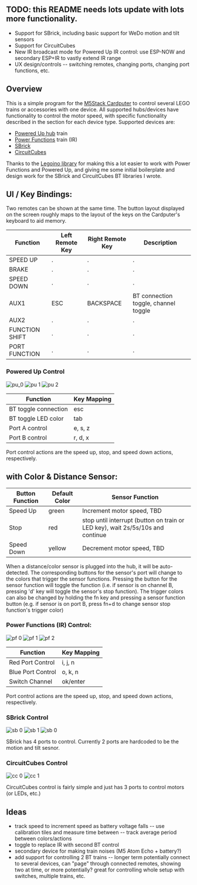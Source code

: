 ## TODO: this README needs lots update with lots more functionality.
- Support for SBrick, including basic support for WeDo motion and tilt sensors
- Support for CircuitCubes
- New IR broadcast mode for Powered Up IR control: use ESP-NOW and secondary ESP+IR to vastly extend IR range
- UX design/controls -- switching remotes, changing ports, changing port functions, etc.


## Overview

This is a simple program for the [M5Stack Cardputer](https://shop.m5stack.com/products/m5stack-cardputer-kit-w-m5stamps3) to control several LEGO trains or accessories with one device. All supported hubs/devices have functionality to control the motor speed, with specific functionality described in the section for each device type. Supported devices are:
- [Powered Up hub](https://www.lego.com/en-us/product/hub-88009) train
- [Power Functions](https://www.lego.com/en-us/product/lego-power-functions-ir-receiver-8884) train (IR)
- [SBrick](https://sbrick.com/product/sbrick-plus/)
- [CircuitCubes](https://circuitcubes.com/collections/cubes/products/bluetooth-battery-cube)

Thanks to the [Legoino library](https://github.com/corneliusmunz/legoino) for making this a lot easier to work with Power Functions and Powered Up, and giving me some initial boilerplate and design work for the SBrick and CircuitCubes BT libraries I wrote.  

## UI / Key Bindings:
Two remotes can be shown at the same time. The button layout displayed on the screen roughly maps to the layout of the keys on the Cardputer's keyboard to aid memory.

Function|Left Remote Key|Right Remote Key|Description
---|---|---|---
SPEED UP | . | . | . 
BRAKE | . | . | .
SPEED DOWN | . | . | .
AUX1 | ESC | BACKSPACE | BT connection toggle, channel toggle
AUX2 | . | . | .
FUNCTION SHIFT | . | . | .
PORT FUNCTION | . | . | .


### Powered Up Control
![pu_0](https://github.com/nonik0/CardputerLegoTrainControl/assets/17152317/b3bf5688-521c-4152-85a0-a81d316036f5) ![pu 1](https://github.com/nonik0/CardputerLegoTrainControl/assets/17152317/96a9bf02-faa8-4c22-b871-32faa0d1c135) ![pu 2](https://github.com/nonik0/CardputerLegoTrainControl/assets/17152317/6d80bd5f-246f-413b-90f1-6d7ad0c0e6c3)

Function|Key Mapping
---|---
BT toggle connection|esc
BT toggle LED color|tab
Port A control|e, s, z
Port B control|r, d, x

Port control actions are the speed up, stop, and speed down actions, respectively.

## with Color & Distance Sensor:

Button Function|Default Color|Sensor Function
---|---|---
Speed Up|green|Increment motor speed, TBD
Stop|red|stop until interrupt (button on train or LED key), wait 2s/5s/10s and continue
Speed Down|yellow|Decrement motor speed, TBD

When a distance/color sensor is plugged into the hub, it will be auto-detected. The corresponding buttons for the sensor's port will change to the colors that trigger the sensor functions. Pressing the button for the sensor function will toggle the function (i.e. if sensor is on channel B, pressing 'd' key will toggle the sensor's stop function). The trigger colors can also be changed by holding the fn key and pressing a sensor function button (e.g. if sensor is on port B, press fn+d to change sensor stop function's trigger color)

### Power Functions (IR) Control:
![pf 0](https://github.com/nonik0/CardputerLegoTrainControl/assets/17152317/e86164c6-09c4-43ae-8f12-f5abf81bdc0b) ![pf 1](https://github.com/nonik0/CardputerLegoTrainControl/assets/17152317/08ec4ebe-c890-48d8-826a-fd4885625818) ![pf 2](https://github.com/nonik0/CardputerLegoTrainControl/assets/17152317/3453f76d-1aac-4895-ba0b-72ba40b0dc3d)

Function|Key Mapping
---|---
Red Port Control|i, j, n
Blue Port Control|o, k, n
Switch Channel|ok/enter

Port control actions are the speed up, stop, and speed down actions, respectively.

### SBrick Control
![sb 0](https://github.com/nonik0/CardputerLegoTrainControl/assets/17152317/4cfd4a95-b84b-43b6-9d35-43b9bec420ea) ![sb 1](https://github.com/nonik0/CardputerLegoTrainControl/assets/17152317/6d868b47-a0a2-4b16-ae91-9f238340835b) ![sb 0](https://github.com/nonik0/CardputerLegoTrainControl/assets/17152317/faf889aa-e815-472d-80a9-a64d1f1c70bb)

SBrick has 4 ports to control. Currently 2 ports are hardcoded to be the motion and tilt sesnor.

### CircuitCubes Control
![cc 0](https://github.com/nonik0/CardputerLegoTrainControl/assets/17152317/3fa51683-2be4-45fc-97ec-67601e9f7b19) ![cc 1](https://github.com/nonik0/CardputerLegoTrainControl/assets/17152317/ba52a255-dab0-4d76-a298-05d9549f51fb)

CircuitCubes control is fairly simple and just has 3 ports to control motors (or LEDs, etc.)

## Ideas
- track speed to increment speed as battery voltage falls
-- use calibration tiles and measure time between
-- track average period between colors/actions
- toggle to replace IR with second BT control
- secondary device for making train noises (M5 Atom Echo + battery?)
- add support for controlling 2 BT trains
-- longer term potentially connect to several devices, can "page" through connected remotes, showing two at time, or more potentially? great for controlling whole setup with switches, multiple trains, etc.
